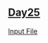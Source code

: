 ## [Day25](https://adventofcode.com/2020/day/25)
[Input File](https://adventofcode.com/2020/day/25/input)